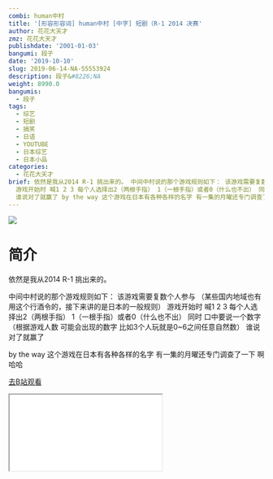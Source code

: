 ```yaml
---
combi: human中村
title: '[形容形容词] human中村 [中字] 短剧（R-1 2014 决赛'
author: 花花大天才
zmz: 花花大天才
publishdate: '2001-01-03'
bangumi: 段子
date: '2019-10-10'
slug: 2019-06-14-NA-55553924
description: 段子&#8226;NA
weight: 8990.0
bangumis:
  - 段子
tags:
  - 综艺
  - 短剧
  - 搞笑
  - 日语
  - YOUTUBE
  - 日本综艺
  - 日本小品
categories:
  - 花花大天才
brief: 依然是我从2014 R-1 挑出来的。 中间中村说的那个游戏规则如下： 该游戏需要复数个人参与 （某些国内地域也有用这个行酒令的，接下来讲的是日本的一般规则）
  游戏开始时 喊1 2 3 每个人选择出2（两根手指） 1（一根手指）或者0（什么也不出） 同时 口中要说一个数字（根据游戏人数 可能会出现的数字 比如3个人玩就是0~6之间任意自然数）
  谁说对了就赢了 by the way 这个游戏在日本有各种各样的名字 有一集的月曜还专门调查了一下 啊哈哈
---
```

![](https://raw.githubusercontent.com/tcgriffith/owaraisite/master/static/tmpimg/033eaa4f41cb52e7ebfeb3091ba2a3713e70862d.jpg.480.jpg)
# 简介  
依然是我从2014 R-1 挑出来的。

中间中村说的那个游戏规则如下：
该游戏需要复数个人参与 （某些国内地域也有用这个行酒令的，接下来讲的是日本的一般规则）
游戏开始时 喊1 2 3 每个人选择出2（两根手指） 1（一根手指）或者0（什么也不出）
同时 口中要说一个数字（根据游戏人数 可能会出现的数字 比如3个人玩就是0~6之间任意自然数）
谁说对了就赢了

by the way 这个游戏在日本有各种各样的名字  有一集的月曜还专门调查了一下 啊哈哈  

[去B站观看](https://www.bilibili.com/video/av55553924/)
<div class ="resp-container"><iframe class="testiframe" src="//player.bilibili.com/player.html?aid=55553924"", scrolling="no", allowfullscreen="true" > </iframe></div> 
